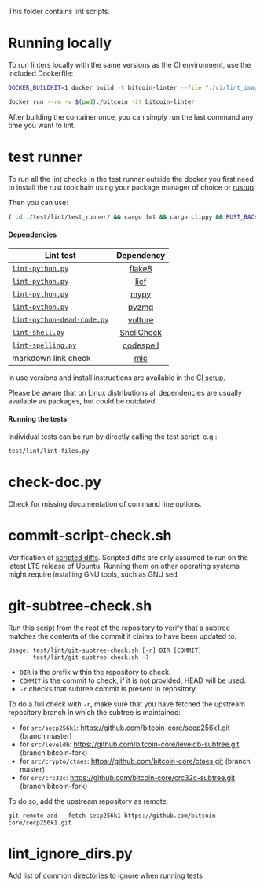 This folder contains lint scripts.

Running locally
===============

To run linters locally with the same versions as the CI environment, use the included
Dockerfile:

```sh
DOCKER_BUILDKIT=1 docker build -t bitcoin-linter --file "./ci/lint_imagefile" ./

docker run --rm -v $(pwd):/bitcoin -it bitcoin-linter
```

After building the container once, you can simply run the last command any time you
want to lint.

test runner
===========

To run all the lint checks in the test runner outside the docker you first need
to install the rust toolchain using your package manager of choice or
[rustup](https://www.rust-lang.org/tools/install).

Then you can use:

```sh
( cd ./test/lint/test_runner/ && cargo fmt && cargo clippy && RUST_BACKTRACE=1 cargo run )
```

#### Dependencies

| Lint test | Dependency |
|-----------|:----------:|
| [`lint-python.py`](/test/lint/lint-python.py) | [flake8](https://github.com/PyCQA/flake8)
| [`lint-python.py`](/test/lint/lint-python.py) | [lief](https://github.com/lief-project/LIEF)
| [`lint-python.py`](/test/lint/lint-python.py) | [mypy](https://github.com/python/mypy)
| [`lint-python.py`](/test/lint/lint-python.py) | [pyzmq](https://github.com/zeromq/pyzmq)
| [`lint-python-dead-code.py`](/test/lint/lint-python-dead-code.py) | [vulture](https://github.com/jendrikseipp/vulture)
| [`lint-shell.py`](/test/lint/lint-shell.py) | [ShellCheck](https://github.com/koalaman/shellcheck)
| [`lint-spelling.py`](/test/lint/lint-spelling.py) | [codespell](https://github.com/codespell-project/codespell)
| markdown link check | [mlc](https://github.com/becheran/mlc)

In use versions and install instructions are available in the [CI setup](../../ci/lint/04_install.sh).

Please be aware that on Linux distributions all dependencies are usually available as packages, but could be outdated.

#### Running the tests

Individual tests can be run by directly calling the test script, e.g.:

```
test/lint/lint-files.py
```

check-doc.py
============
Check for missing documentation of command line options.

commit-script-check.sh
======================
Verification of [scripted diffs](/doc/developer-notes.md#scripted-diffs).
Scripted diffs are only assumed to run on the latest LTS release of Ubuntu. Running them on other operating systems
might require installing GNU tools, such as GNU sed.

git-subtree-check.sh
====================
Run this script from the root of the repository to verify that a subtree matches the contents of
the commit it claims to have been updated to.

```
Usage: test/lint/git-subtree-check.sh [-r] DIR [COMMIT]
       test/lint/git-subtree-check.sh -?
```

- `DIR` is the prefix within the repository to check.
- `COMMIT` is the commit to check, if it is not provided, HEAD will be used.
- `-r` checks that subtree commit is present in repository.

To do a full check with `-r`, make sure that you have fetched the upstream repository branch in which the subtree is
maintained:
* for `src/secp256k1`: https://github.com/bitcoin-core/secp256k1.git (branch master)
* for `src/leveldb`: https://github.com/bitcoin-core/leveldb-subtree.git (branch bitcoin-fork)
* for `src/crypto/ctaes`: https://github.com/bitcoin-core/ctaes.git (branch master)
* for `src/crc32c`: https://github.com/bitcoin-core/crc32c-subtree.git (branch bitcoin-fork)

To do so, add the upstream repository as remote:

```
git remote add --fetch secp256k1 https://github.com/bitcoin-core/secp256k1.git
```

lint_ignore_dirs.py
===================
Add list of common directories to ignore when running tests

